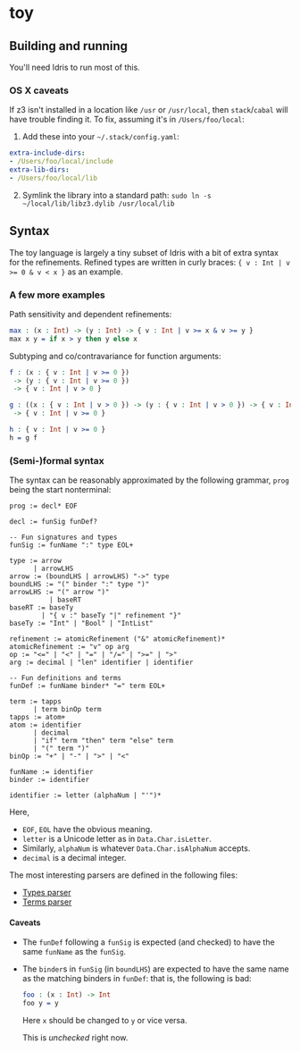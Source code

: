 # toy

## Building and running

You'll need Idris to run most of this.

### OS X caveats

If z3 isn't installed in a location like `/usr` or `/usr/local`, then `stack`/`cabal` will have trouble finding it.
To fix, assuming it's in `/Users/foo/local`:

1. Add these into your `~/.stack/config.yaml`:
```yaml
extra-include-dirs:
- /Users/foo/local/include
extra-lib-dirs:
- /Users/foo/local/lib
```

2. Symlink the library into a standard path: `sudo ln -s ~/local/lib/libz3.dylib /usr/local/lib`

## Syntax

The toy language is largely a tiny subset of Idris with a bit of extra syntax for the refinements.
Refined types are written in curly braces: `{ v : Int | v >= 0 & v < x }` as an example.

### A few more examples

Path sensitivity and dependent refinements:
```idris
max : (x : Int) -> (y : Int) -> { v : Int | v >= x & v >= y }
max x y = if x > y then y else x
```

Subtyping and co/contravariance for function arguments:
```idris
f : (x : { v : Int | v >= 0 })
 -> (y : { v : Int | v >= 0 })
 -> { v : Int | v > 0 }

g : ((x : { v : Int | v > 0 }) -> (y : { v : Int | v > 0 }) -> { v : Int | v >= 0 })
 -> { v : Int | v >= 0 }

h : { v : Int | v >= 0 }
h = g f
```

### (Semi-)formal syntax

The syntax can be reasonably approximated by the following grammar,
`prog` being the start nonterminal:

```ebnf
prog := decl* EOF

decl := funSig funDef?

-- Fun signatures and types
funSig := funName ":" type EOL+

type := arrow
      | arrowLHS
arrow := (boundLHS | arrowLHS) "->" type
boundLHS := "(" binder ":" type ")"
arrowLHS := "(" arrow ")"
          | baseRT
baseRT := baseTy
        | "{ v :" baseTy "|" refinement "}"
baseTy := "Int" | "Bool" | "IntList"

refinement := atomicRefinement ("&" atomicRefinement)*
atomicRefinement := "v" op arg
op := "<=" | "<" | "=" | "/=" | ">=" | ">"
arg := decimal | "len" identifier | identifier

-- Fun definitions and terms
funDef := funName binder* "=" term EOL+

term := tapps
      | term binOp term
tapps := atom+
atom := identifier
      | decimal
      | "if" term "then" term "else" term
      | "(" term ")"
binOp := "+" | "-" | ">" | "<"

funName := identifier
binder := identifier

identifier := letter (alphaNum | "'")*
```

Here,
* `EOF`, `EOL` have the obvious meaning.
* `letter` is a Unicode letter as in `Data.Char.isLetter`.
* Similarly, `alphaNum` is whatever `Data.Char.isAlphaNum` accepts.
* `decimal` is a decimal integer.

The most interesting parsers are defined in the following files:
* [Types parser](src/Toy/Language/Parser/Ty.hs)
* [Terms parser](src/Toy/Language/Parser/Decl.hs)

#### Caveats

* The `funDef` following a `funSig` is expected (and checked) to have the same `funName` as the `funSig`.
* The `binder`s in `funSig` (in `boundLHS`) are expected to have the same name
  as the matching binders in `funDef`: that is, the following is bad:
  ```idris
  foo : (x : Int) -> Int
  foo y = y
  ```
  Here `x` should be changed to `y` or vice versa.

  This is _unchecked_ right now.